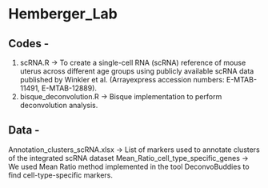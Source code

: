 # Hemberger_Lab

## Codes -
1. scRNA.R -> To create a single-cell RNA (scRNA) reference of mouse uterus across different age groups using publicly available scRNA data published by Winkler et al. (Arrayexpress accession numbers: E-MTAB-11491, E-MTAB-12889).
2.  bisque_deconvolution.R -> Bisque implementation to perform deconvolution analysis.


## Data -
Annotation_clusters_scRNA.xlsx -> List of markers used to annotate clusters of the integrated scRNA dataset
Mean_Ratio_cell_type_specific_genes -> We used Mean Ratio method implemented in the tool DeconvoBuddies to find cell-type-specific markers.

